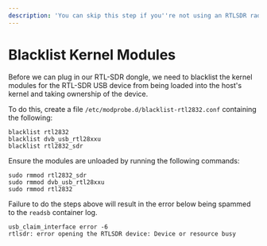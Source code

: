 ```yaml
---
description: 'You can skip this step if you''re not using an RTLSDR radio (eg: bladeRF).'
---
```


# Blacklist Kernel Modules

Before we can plug in our RTL-SDR dongle, we need to blacklist the kernel modules for the RTL-SDR USB device from being loaded into the host's kernel and taking ownership of the device.

To do this, create a file `/etc/modprobe.d/blacklist-rtl2832.conf` containing the following:

```text
blacklist rtl2832
blacklist dvb_usb_rtl28xxu
blacklist rtl2832_sdr
```

Ensure the modules are unloaded by running the following commands:

```text
sudo rmmod rtl2832_sdr
sudo rmmod dvb_usb_rtl28xxu
sudo rmmod rtl2832
```

Failure to do the steps above will result in the error below being spammed to the `readsb` container log.

```text
usb_claim_interface error -6
rtlsdr: error opening the RTLSDR device: Device or resource busy
```

